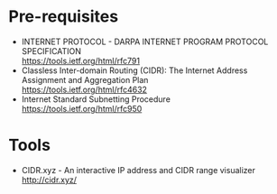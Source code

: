 # Pre-requisites
* INTERNET PROTOCOL - DARPA INTERNET PROGRAM PROTOCOL SPECIFICATION  
https://tools.ietf.org/html/rfc791
* Classless Inter-domain Routing (CIDR): The Internet Address Assignment and Aggregation Plan  
https://tools.ietf.org/html/rfc4632
* Internet Standard Subnetting Procedure  
https://tools.ietf.org/html/rfc950

# Tools
* CIDR.xyz - An interactive IP address and CIDR range visualizer  
http://cidr.xyz/
